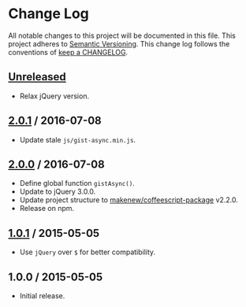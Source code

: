 # Change Log

All notable changes to this project will be documented in this file.
This project adheres to [Semantic Versioning](http://semver.org/).
This change log follows the conventions of
[keep a CHANGELOG](http://keepachangelog.com/).

## [Unreleased]

- Relax jQuery version.

## [2.0.1] / 2016-07-08

- Update stale `js/gist-async.min.js`.

## [2.0.0] / 2016-07-08

- Define global function `gistAsync()`.
- Update to jQuery 3.0.0.
- Update project structure to [makenew/coffeescript-package] v2.2.0.
- Release on npm.

[makenew/coffeescript-package]: https://github.com/makenew/coffeescript-package

## [1.0.1] / 2015-05-05

- Use `jQuery` over `$` for better compatibility.

## 1.0.0 / 2015-05-05

- Initial release.

[Unreleased]: https://github.com/razor-x/gist-async/compare/v2.0.1...HEAD
[2.0.1]: https://github.com/razor-x/gist-async/compare/v2.0.0...v2.0.1
[2.0.0]: https://github.com/razor-x/gist-async/compare/v1.0.1...v2.0.0
[1.0.1]: https://github.com/razor-x/gist-async/compare/v1.0.0...v1.0.1
